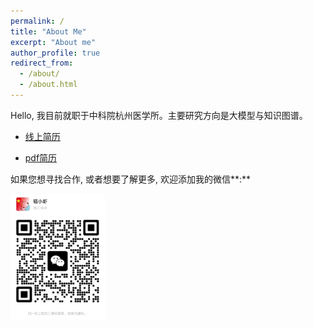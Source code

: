 ```yaml
---
permalink: /
title: "About Me"
excerpt: "About me"
author_profile: true
redirect_from: 
  - /about/
  - /about.html
---
```


Hello, 我目前就职于中科院杭州医学所。主要研究方向是大模型与知识图谱。

- [线上简历](https://huangtao36.github.io/cv/) 

- [pdf简历](http://huangtao36.github.io/files/Resume.pdf)  

  
如果您想寻找合作, 或者想要了解更多, 欢迎添加我的微信**:**   

<img src='/images/wechat.jpg' width="30%" height="30%">

